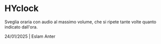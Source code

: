 # HYclock

Sveglia oraria con audio al massimo volume, che si ripete tante volte quanto indicato dall'ora.

24/01/2025 | Eslam Anter
